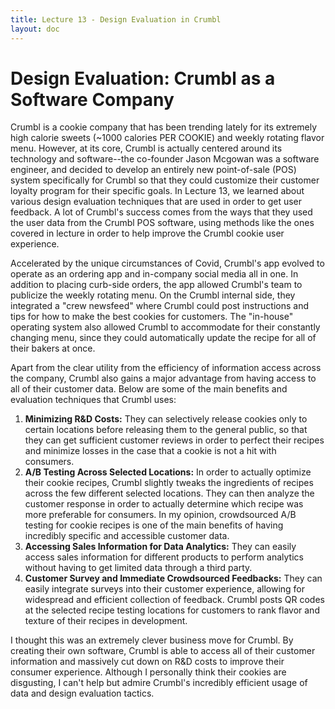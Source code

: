 ```yaml
---
title: Lecture 13 - Design Evaluation in Crumbl
layout: doc
---
```


# Design Evaluation: Crumbl as a Software Company

Crumbl is a cookie company that has been trending lately for its extremely high calorie sweets (~1000 calories PER COOKIE) and weekly rotating flavor menu. However, at its core, Crumbl is actually centered around its technology and software--the co-founder Jason Mcgowan was a software engineer, and decided to develop an entirely new point-of-sale (POS) system specifically for Crumbl so that they could customize their customer loyalty program for their specific goals. In Lecture 13, we learned about various design evaluation techniques that are used in order to get user feedback. A lot of Crumbl's success comes from the ways that they used the user data from the Crumbl POS software, using methods like the ones covered in lecture in order to help improve the Crumbl cookie user experience.

Accelerated by the unique circumstances of Covid, Crumbl's app evolved to operate as an ordering app and in-company social media all in one. In addition to placing curb-side orders, the app allowed Crumbl's team to publicize the weekly rotating menu. On the Crumbl internal side, they integrated a "crew newsfeed" where Crumbl could post instructions and tips for how to make the best cookies for customers. The "in-house" operating system also allowed Crumbl to accommodate for their constantly changing menu, since they could automatically update the recipe for all of their bakers at once.

Apart from the clear utility from the efficiency of information access across the company, Crumbl also gains a major advantage from having access to all of their customer data. Below are some of the main benefits and evaluation techniques that Crumbl uses:

1. **Minimizing R&D Costs:** They can selectively release cookies only to certain locations before releasing them to the general public, so that they can get sufficient customer reviews in order to perfect their recipes and minimize losses in the case that a cookie is not a hit with consumers.
2. **A/B Testing Across Selected Locations:** In order to actually optimize their cookie recipes, Crumbl slightly tweaks the ingredients of recipes across the few different selected locations. They can then analyze the customer response in order to actually determine which recipe was more preferable for consumers. In my opinion, crowdsourced A/B testing for cookie recipes is one of the main benefits of having incredibly specific and accessible customer data.
3. **Accessing Sales Information for Data Analytics:** They can easily access sales information for different products to perform analytics without having to get limited data through a third party.
4. **Customer Survey and Immediate Crowdsourced Feedbacks:** They can easily integrate surveys into their customer experience, allowing for widespread and efficient collection of feedback. Crumbl posts QR codes at the selected recipe testing locations for customers to rank flavor and texture of their recipes in development.

I thought this was an extremely clever business move for Crumbl. By creating their own software, Crumbl is able to access all of their customer information and massively cut down on R&D costs to improve their consumer experience. Although I personally think their cookies are disgusting, I can't help but admire Crumbl's incredibly efficient usage of data and design evaluation tactics.
